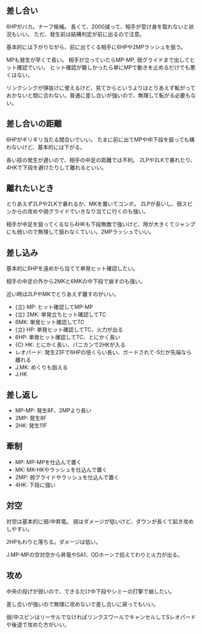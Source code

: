 ## 差し合い

6HPがバカ。ナーフ候補。
長くて、2000減って、相手が受け身を取れないと状況もいい。
ただ、発生前は結構判定が前に出るので注意。

基本的には下がりながら、前に出てくる相手に6HPや2MPラッシュを狙う。

MPも発生が早くて長い。
相手が立っていたらMP-MP, 弱グライドまで出してヒット確認でいい。
ヒット確認が難しかったら単にMPで動きを止めるだけでも悪くはない。

リンクシンクが弾抜けに使えるけど、見てからというよりはとりあえず転がっておかないと間に合わない。普通に差し合いが強いので、無理して転がる必要もない。

## 差し合いの距離

6HPがギリギリ当たる間合いでいい。
たまに前に出てMPや中下段を狙っても構わないけど、基本的には下がる。

長い技の発生が遅いので、相手の中足の距離では不利。
2LPや2LKで暴れたり、4HKで下段を避けたりして離れるといい。

## 離れたいとき

とりあえず2LPや2LKで暴れるか、MKを置いてコンボ。
2LPが長いし、弱スピンからの攻めや弱グライドでいきなり当てに行くのも強い。

相手が中足を狙ってくるなら4HKも下段無敵で強いけど、隙が大きくてジャンプにも弱いので無理して狙わなくていい。2MPラッシュでいい。

## 差し込み

基本的に6HPを遠めから当てて単発ヒット確認したい。

相手の中足の外から2MKと6MKの中下段で崩すのも強い。

近い時は2LPやMKでとりあえず離すのがいい。

- {立} MP: ヒット確認してMP-MP
- {立} 2MK: 単発立ちヒット確認してTC
- 6MK: 単発ヒット確認してTC
- {立} HP: 単発ヒット確認してTC、火力が出る
- 6HP: 単発ヒット確認してTC、とにかく長い
- {C} HK: とにかく長い、パニカンで2HKが入る
- レオパード: 発生23Fで6HPの倍くらい長い、ガードされて-5だが先端なら離れる
- J.MK: めくりも狙える
- J.HK

## 差し返し

- MP-MP: 発生8F、2MPより長い
- 2MP: 発生8F
- 2HK: 発生11F

## 牽制

- MP: MP-MPを仕込んで置く
- MK: MK-HKやラッシュを仕込んで置く
- 2MP: 弱グライドやラッシュを仕込んで置く
- 4HK: 下段に強い

## 対空

対空は基本的に弱/中昇竜。
弱はダメージが低いけど、ダウンが長くて起き攻めしやすい。

2HPもわりと落ちる。ダメージは低い。

J.MP-MPの空対空から昇竜やSA1、ODホーンで拾えてわりと火力が出る。

## 攻め

中央の投げが弱いので、できるだけ中下段やシミーの打撃で崩したい。

差し合いが強いので無理に攻めないで差し合いに戻ってもいい。

弱/中スピンはリーサルでなければリンクスワールでキャンセルしてSレオパードや後退で攻めた方がいい。
